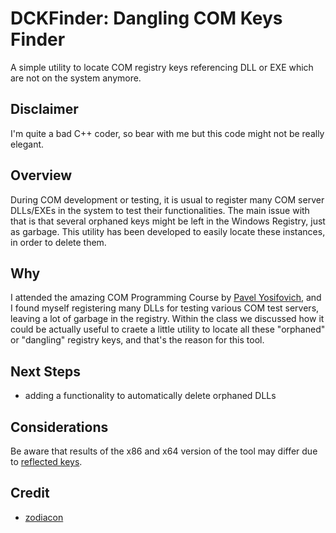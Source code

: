 # DCKFinder: Dangling COM Keys Finder

A simple utility to locate COM registry keys referencing DLL or EXE which are not on the system anymore.

## Disclaimer

I'm quite a bad C++ coder, so bear with me but this code might not be really elegant. 

## Overview

During COM development or testing, it is usual to register many COM server DLLs/EXEs in the system to test their functionalities. The main issue with that 
is that several orphaned keys might be left in the Windows Registry, just as garbage. This utility has been developed to easily locate these instances, in order to 
delete them.

## Why

I attended the amazing COM Programming Course by [Pavel Yosifovich][1], and I found myself registering many DLLs for testing various COM test servers, leaving a lot of garbage in the registry.
Within the class we discussed how it could be actually useful to craete a little utility to locate all these "orphaned" or "dangling" registry keys, and that's the reason for this tool.

## Next Steps

* adding a functionality to automatically delete orphaned DLLs

## Considerations

Be aware that results of the x86 and x64 version of the tool may differ due to [reflected keys](https://docs.microsoft.com/en-gb/troubleshoot/windows-client/deployment/view-system-registry-with-64-bit-windows).


## Credit

* [zodiacon][1] 


[1]: https://twitter.com/zodiacon